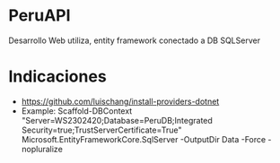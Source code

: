 # PeruAPI
Desarrollo Web utiliza, entity framework conectado a DB SQLServer

# Indicaciones
* https://github.com/luischang/install-providers-dotnet
* Example: Scaffold-DBContext "Server=WS2302420;Database=PeruDB;Integrated Security=true;TrustServerCertificate=True" Microsoft.EntityFrameworkCore.SqlServer -OutputDir Data -Force -nopluralize
